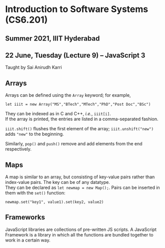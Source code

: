 # Introduction to Software Systems (CS6.201)
## Summer 2021, IIIT Hyderabad
## 22 June, Tuesday (Lecture 9) – JavaScript 3

Taught by Sai Anirudh Karri

## Arrays
Arrays can be defined using the `Array` keyword; for example,
    
    let iiit = new Array("MS","BTech","MTech","PhD","Post Doc","BSc")

They can be indexed as in C and C++, *i.e.*, `iiit[i]`.  
If the array is printed, the entries are listed in a comma-separated fashion.  

`iiit.shift()` flushes the first element of the array; `iiit.unshift("new")` adds `"new"` to the beginning.  

Similarly, `pop()` and `push()` remove and add elements from the end respectively.

## Maps
A map is similar to an array, but consisting of key-value pairs rather than index-value pairs. The key can be of any datatype.  
They can be declared as `let newmap = new Map();`. Pairs can be inserted in them with the `set()` function: 
    
    newmap.set("key1", value1).set(key2, value2)
    
## Frameworks
JavaScript libraries are collections of pre-written JS scripts. A JavaScript Framework is a library in which all the functions are bundled together to work in a certain way.


